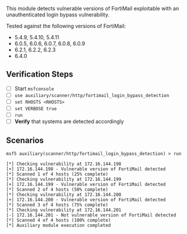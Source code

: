 This module detects vulnerable versions of FortiMail exploitable with an unauthenticated login bypass vulnerability.

Tested against the following versions of FortiMail:
- 5.4.9, 5.4.10, 5.4.11
- 6.0.5, 6.0.6, 6.0.7, 6.0.8, 6.0.9
- 6.2.1, 6.2.2, 6.2.3
- 6.4.0

## Verification Steps

- [ ] Start `msfconsole`
- [ ] `use auxiliary/scanner/http/fortimail_login_bypass_detection`
- [ ] `set RHOSTS <RHOSTS>`
- [ ] `set VERBOSE true`
- [ ] `run`
- [ ] **Verify** that systems are detected accordingly

## Scenarios

```
msf5 auxiliary(scanner/http/fortimail_login_bypass_detection) > run

[*] Checking vulnerability at 172.16.144.198
[+] 172.16.144.198 - Vulnerable version of FortiMail detected
[*] Scanned 1 of 4 hosts (25% complete)
[*] Checking vulnerability at 172.16.144.199
[+] 172.16.144.199 - Vulnerable version of FortiMail detected
[*] Scanned 2 of 4 hosts (50% complete)
[*] Checking vulnerability at 172.16.144.200
[+] 172.16.144.200 - Vulnerable version of FortiMail detected
[*] Scanned 3 of 4 hosts (75% complete)
[*] Checking vulnerability at 172.16.144.201
[-] 172.16.144.201 - Not vulnerable version of FortiMail detected
[*] Scanned 4 of 4 hosts (100% complete)
[*] Auxiliary module execution completed
```